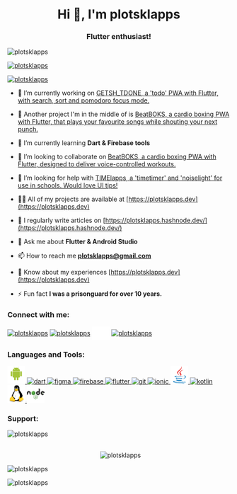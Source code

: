 <h1 align="center">Hi 👋, I'm plotsklapps</h1>
<h3 align="center">Flutter enthusiast!</h3>

<p align="left"> <img src="https://komarev.com/ghpvc/?username=plotsklapps&label=Profile%20views&color=0e75b6&style=flat" alt="plotsklapps" /> </p>

<p align="left"> <a href="https://github.com/ryo-ma/github-profile-trophy"><img src="https://github-profile-trophy.vercel.app/?username=plotsklapps" alt="plotsklapps" /></a> </p>

<p align="left"> <a href="https://twitter.com/plotsklapps" target="blank"><img src="https://img.shields.io/twitter/follow/plotsklapps?logo=twitter&style=for-the-badge" alt="plotsklapps" /></a> </p>

- 🔭 I’m currently working on [GETSH_TDONE, a 'todo' PWA with Flutter, with search, sort and pomodoro focus mode.](https://getshtdone.app)

- 🔭 Another project I'm in the middle of is [BeatBOKS, a cardio boxing PWA with Flutter, that plays your favourite songs while shouting your next punch.](https://beatboks.app)

- 🌱 I’m currently learning **Dart & Firebase tools**

- 👯 I’m looking to collaborate on [BeatBOKS, a cardio boxing PWA with Flutter, designed to deliver voice-controlled workouts.](https://beatboks.app)

- 🤝 I’m looking for help with [TIMElapps, a 'timetimer' and 'noiselight' for use in schools. Would love UI tips!](https://timelapps.app)

- 👨‍💻 All of my projects are available at [https://plotsklapps.dev](https://plotsklapps.dev)

- 📝 I regularly write articles on [https://plotsklapps.hashnode.dev/](https://plotsklapps.hashnode.dev/)

- 💬 Ask me about **Flutter & Android Studio**

- 📫 How to reach me **plotsklapps@gmail.com**

- 📄 Know about my experiences [https://plotsklapps.dev](https://plotsklapps.dev)

- ⚡ Fun fact **I was a prisonguard for over 10 years.**

<h3 align="left">Connect with me:</h3>
<p align="left">
<a href="https://twitter.com/plotsklapps" target="blank"><img align="center" src="https://raw.githubusercontent.com/rahuldkjain/github-profile-readme-generator/master/src/images/icons/Social/twitter.svg" alt="plotsklapps" height="30" width="40" /></a>
<a href="https://stackoverflow.com/users/plotsklapps" target="blank"><img align="center" src="https://raw.githubusercontent.com/rahuldkjain/github-profile-readme-generator/master/src/images/icons/Social/stack-overflow.svg" alt="plotsklapps" height="30" width="40" /></a>
<a href="https://hashnode.com/@plotsklapps" target="blank"><img align="center" src="https://github.com/plotsklapps/plotsklapps/blob/main/hashnode.svg" alt="@plotsklapps" height="30" width="40" /></a>
<a href="https://www.youtube.com/c/plotsklapps" target="blank"><img align="center" src="https://raw.githubusercontent.com/rahuldkjain/github-profile-readme-generator/master/src/images/icons/Social/youtube.svg" alt="plotsklapps" height="30" width="40" /></a>
</p>

<h3 align="left">Languages and Tools:</h3>
<p align="left"> <a href="https://developer.android.com" target="_blank" rel="noreferrer"> <img src="https://raw.githubusercontent.com/devicons/devicon/master/icons/android/android-original-wordmark.svg" alt="android" width="40" height="40"/> </a> <a href="https://dart.dev" target="_blank" rel="noreferrer"> <img src="https://www.vectorlogo.zone/logos/dartlang/dartlang-icon.svg" alt="dart" width="40" height="40"/> </a> <a href="https://www.figma.com/" target="_blank" rel="noreferrer"> <img src="https://www.vectorlogo.zone/logos/figma/figma-icon.svg" alt="figma" width="40" height="40"/> </a> <a href="https://firebase.google.com/" target="_blank" rel="noreferrer"> <img src="https://www.vectorlogo.zone/logos/firebase/firebase-icon.svg" alt="firebase" width="40" height="40"/> </a> <a href="https://flutter.dev" target="_blank" rel="noreferrer"> <img src="https://www.vectorlogo.zone/logos/flutterio/flutterio-icon.svg" alt="flutter" width="40" height="40"/> </a> <a href="https://git-scm.com/" target="_blank" rel="noreferrer"> <img src="https://www.vectorlogo.zone/logos/git-scm/git-scm-icon.svg" alt="git" width="40" height="40"/> </a> <a href="https://ionicframework.com" target="_blank" rel="noreferrer"> <img src="https://upload.wikimedia.org/wikipedia/commons/d/d1/Ionic_Logo.svg" alt="ionic" width="40" height="40"/> </a> <a href="https://www.java.com" target="_blank" rel="noreferrer"> <img src="https://raw.githubusercontent.com/devicons/devicon/master/icons/java/java-original.svg" alt="java" width="40" height="40"/> </a> <a href="https://kotlinlang.org" target="_blank" rel="noreferrer"> <img src="https://www.vectorlogo.zone/logos/kotlinlang/kotlinlang-icon.svg" alt="kotlin" width="40" height="40"/> </a> <a href="https://www.linux.org/" target="_blank" rel="noreferrer"> <img src="https://raw.githubusercontent.com/devicons/devicon/master/icons/linux/linux-original.svg" alt="linux" width="40" height="40"/> </a> <a href="https://nodejs.org" target="_blank" rel="noreferrer"> <img src="https://raw.githubusercontent.com/devicons/devicon/master/icons/nodejs/nodejs-original-wordmark.svg" alt="nodejs" width="40" height="40"/> </a> </p>

<h3 align="left">Support:</h3>
<p><a href="https://www.buymeacoffee.com/plotsklapps"> <img align="left" src="https://cdn.buymeacoffee.com/buttons/v2/default-yellow.png" height="50" width="210" alt="plotsklapps" /></a></p><br><br>

<p>&nbsp;<img align="left" src="https://github-readme-stats.vercel.app/api/top-langs?username=plotsklapps&show_icons=true&locale=en&layout=compact" alt="plotsklapps" /></p>

<p>&nbsp;<img align="left" src="https://github-readme-stats.vercel.app/api?username=plotsklapps&show_icons=true&locale=en" alt="plotsklapps" /></p>

<p><img align="left" src="https://github-readme-streak-stats.herokuapp.com/?user=plotsklapps&" alt="plotsklapps" /></p>
